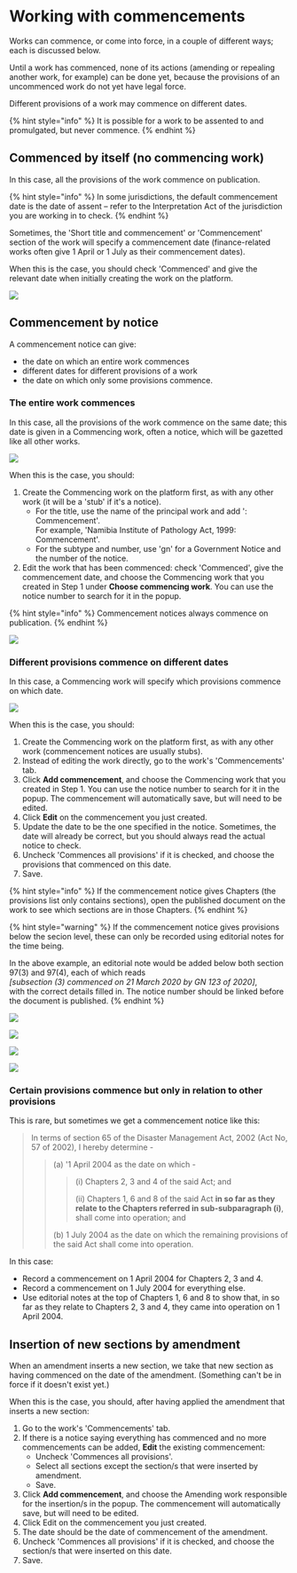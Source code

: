 # Working with commencements

Works can commence, or come into force, in a couple of different ways; each is discussed below.

Until a work has commenced, none of its actions (amending or repealing another work, for example) can be done yet, because the provisions of an uncommenced work do not yet have legal force.

Different provisions of a work may commence on different dates.

{% hint style="info" %}
It is possible for a work to be assented to and promulgated, but never commence.
{% endhint %}

## Commenced by itself (no commencing work)

In this case, all the provisions of the work commence on publication.

{% hint style="info" %}
In some jurisdictions, the default commencement date is the date of assent – refer to the Interpretation Act of the jurisdiction you are working in to check.
{% endhint %}

Sometimes, the 'Short title and commencement' or 'Commencement' section of the work will specify a commencement date (finance-related works often give 1 April or 1 July as their commencement dates).

When this is the case, you should check 'Commenced' and give the relevant date when initially creating the work on the platform.

![](<../../.gitbook/assets/image (75).png>)

## Commencement by notice

A commencement notice can give:&#x20;

* the date on which an entire work commences
* different dates for different provisions of a work
* the date on which only some provisions commence.

### The entire work commences

In this case, all the provisions of the work commence on the same date; this date is given in a Commencing work, often a notice, which will be gazetted like all other works.

![](<../../.gitbook/assets/image (5) (1) (1).png>)

When this is the case, you should:

1. Create the Commencing work on the platform first, as with any other work (it will be a 'stub' if it's a notice).&#x20;
   * For the title, use the name of the principal work and add ': Commencement'. \
     For example, 'Namibia Institute of Pathology Act, 1999: Commencement'.
   * For the subtype and number, use 'gn' for a Government Notice and the number of the notice.
2. Edit the work that has been commenced: check 'Commenced', give the commencement date, and choose the Commencing work that you created in Step 1 under **Choose commencing work**. You can use the notice number to search for it in the popup.

{% hint style="info" %}
Commencement notices always commence on publication.
{% endhint %}

![](<../../.gitbook/assets/image (31).png>)

### Different provisions commence on different dates

In this case, a Commencing work will specify which provisions commence on which date.

![](<../../.gitbook/assets/image (65).png>)

When this is the case, you should:

1. Create the Commencing work on the platform first, as with any other work (commencement notices are usually stubs).
2. Instead of editing the work directly, go to the work's 'Commencements' tab.
3. Click **Add commencement**, and choose the Commencing work that you created in Step 1. You can use the notice number to search for it in the popup. The commencement will automatically save, but will need to be edited.
4. Click **Edit** on the commencement you just created.
5. Update the date to be the one specified in the notice. Sometimes, the date will already be correct, but you should always read the actual notice to check.
6. Uncheck 'Commences all provisions' if it is checked, and choose the provisions that commenced on this date.
7. Save.

{% hint style="info" %}
If the commencement notice gives Chapters (the provisions list only contains sections), open the published document on the work to see which sections are in those Chapters.
{% endhint %}

{% hint style="warning" %}
If the commencement notice gives provisions below the secion level, these can only be recorded using editorial notes for the time being.&#x20;

In the above example, an editorial note would be added below both section 97(3) and 97(4), each of which reads \
_\[subsection (3) commenced on 21 March 2020 by GN 123 of 2020]_, \
with the correct details filled in. The notice number should be linked before the document is published.
{% endhint %}

![](<../../.gitbook/assets/image (60).png>)

![](<../../.gitbook/assets/image (74).png>)

![](<../../.gitbook/assets/image (36).png>)

![](<../../.gitbook/assets/image (82).png>)

### Certain provisions commence but only in relation to other provisions

This is rare, but sometimes we get a commencement notice like this:

> In terms of section 65 of the Disaster Management Act, 2002 (Act No, 57 of 2002), I hereby determine -
>
> > (a) '1 April 2004 as the date on which -
> >
> > > (i) Chapters 2, 3 and 4 of the said Act; and
> > >
> > > (ii) Chapters 1, 6 and 8 of the said Act **in so far as they relate to the Chapters referred in sub-subparagraph (i)**, shall come into operation; and
> >
> > (b) 1 July 2004 as the date on which the remaining provisions of the said Act shall come into operation.

In this case:

* Record a commencement on 1 April 2004 for Chapters 2, 3 and 4.
* Record a commencement on 1 July 2004 for everything else.
* Use editorial notes at the top of Chapters 1, 6 and 8 to show that, in so far as they relate to Chapters 2, 3 and 4, they came into operation on 1 April 2004.

## Insertion of new sections by amendment

When an amendment inserts a new section, we take that new section as having commenced on the date of the amendment. (Something can't be in force if it doesn't exist yet.)

When this is the case, you should, after having applied the amendment that inserts a new section:

1. Go to the work's 'Commencements' tab.
2. If there is a notice saying everything has commenced and no more commencements can be added, **Edit** the existing commencement:
   * Uncheck 'Commences all provisions'.
   * Select all sections except the section/s that were inserted by amendment.
   * Save.
3. Click **Add commencement**, and choose the Amending work responsible for the insertion/s in the popup. The commencement will automatically save, but will need to be edited.
4. Click Edit on the commencement you just created.
5. The date should be the date of commencement of the amendment.
6. Uncheck 'Commences all provisions' if it is checked, and choose the section/s that were inserted on this date.
7. Save.
